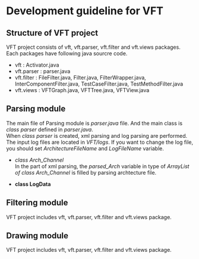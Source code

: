 Development guideline for VFT
=============================

Structure of VFT project  
--------------------------
VFT project consists of vft, vft.parser, vft.filter and vft.views packages.  
Each packages have following java sourcre code.
* vft : Activator.java
* vft.parser : parser.java
* vft.filter : FileFilter.java, Filter.java, FilterWrapper.java, InterComponentFilter.java, TestCaseFilter.java, TestMethodFilter.java
* vft.views : VFTGraph.java, VFTTree.java, VFTView.java


Parsing module
--------------------------
The main file of Parsing module is *parser.java* file. And the main class is *class parser* defined in *parser.java*.  
When *class parser* is created, xml parsing and log parsing are performed. The input log files are located in *VFT/logs*.
If you want to change the log file, you should set *ArchitectureFileName* and *LogFileName* variable. 
* *class Arch_Channel*  
In the part of xml parsing, the *parsed_Arch* variable in type of *ArrayList of class Arch_Channel* is filled by parsing archtecture file.

* **class LogData**

Filtering module
--------------------------
VFT project includes vft, vft.parser, vft.filter and vft.views package.

Drawing module
--------------------------
VFT project includes vft, vft.parser, vft.filter and vft.views package.
